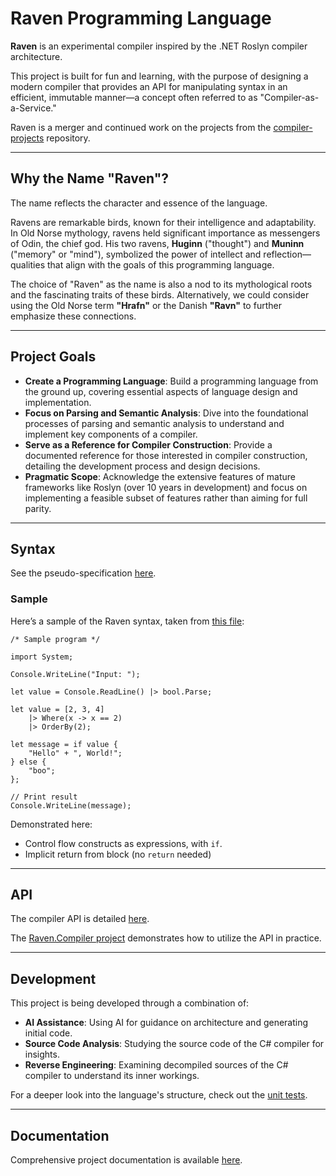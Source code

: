 # Raven Programming Language

**Raven** is an experimental compiler inspired by the .NET Roslyn compiler architecture.

This project is built for fun and learning, with the purpose of designing a modern compiler that provides an API for manipulating syntax in an efficient, immutable manner—a concept often referred to as "Compiler-as-a-Service."

Raven is a merger and continued work on the projects from the [compiler-projects](https://github.com/marinasundstrom/compiler-projects) repository.

---

## Why the Name "Raven"?

The name reflects the character and essence of the language.

Ravens are remarkable birds, known for their intelligence and adaptability. In Old Norse mythology, ravens held significant importance as messengers of Odin, the chief god. His two ravens, **Huginn** ("thought") and **Muninn** ("memory" or "mind"), symbolized the power of intellect and reflection—qualities that align with the goals of this programming language.

The choice of "Raven" as the name is also a nod to its mythological roots and the fascinating traits of these birds. Alternatively, we could consider using the Old Norse term **"Hrafn"** or the Danish **"Ravn"** to further emphasize these connections.

---

## Project Goals

- **Create a Programming Language**: Build a programming language from the ground up, covering essential aspects of language design and implementation.
- **Focus on Parsing and Semantic Analysis**: Dive into the foundational processes of parsing and semantic analysis to understand and implement key components of a compiler.
- **Serve as a Reference for Compiler Construction**: Provide a documented reference for those interested in compiler construction, detailing the development process and design decisions.
- **Pragmatic Scope**: Acknowledge the extensive features of mature frameworks like Roslyn (over 10 years in development) and focus on implementing a feasible subset of features rather than aiming for full parity.

---

## Syntax

See the pseudo-specification [here](/docs/lang/spec/language-specification.md).

### Sample

Here’s a sample of the Raven syntax, taken from [this file](src/Raven.Compiler/test.rav):

```raven
/* Sample program */

import System;

Console.WriteLine("Input: ");

let value = Console.ReadLine() |> bool.Parse;

let value = [2, 3, 4] 
    |> Where(x -> x == 2) 
    |> OrderBy(2);

let message = if value {
    "Hello" + ", World!";
} else {
    "boo";
};  
    
// Print result
Console.WriteLine(message);
```

Demonstrated here:

* Control flow constructs as expressions, with `if`.
* Implicit return from block (no `return` needed)

---

## API

The compiler API is detailed [here](docs/compiler/api.md).

The [Raven.Compiler project](src/Raven.Compiler/Program.cs) demonstrates how to utilize the API in practice.

---

## Development

This project is being developed through a combination of:

- **AI Assistance**: Using AI for guidance on architecture and generating initial code.
- **Source Code Analysis**: Studying the source code of the C# compiler for insights.
- **Reverse Engineering**: Examining decompiled sources of the C# compiler to understand its inner workings.

For a deeper look into the language's structure, check out the [unit tests](/Raven.CodeAnalysis.Tests/Syntax/AstTest.cs).

---

## Documentation

Comprehensive project documentation is available [here](/docs/).
